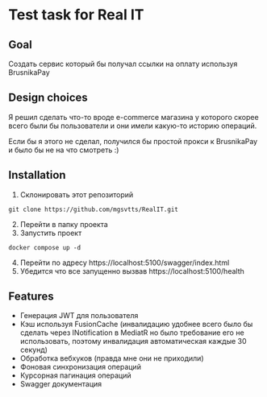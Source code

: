 ﻿# Test task for Real IT

## Goal
Создать сервис который бы получал ссылки на оплату используя BrusnikaPay

## Design choices
Я решил сделать что-то вроде e-commerce магазина у которого скорее всего были бы пользователи и они имели какую-то историю операций.

Если бы я этого не сделал, получился бы простой прокси к BrusnikaPay и было бы не на что смотреть :)

## Installation

1. Склонировать этот репозиторий
```
git clone https://github.com/mgsvtts/RealIT.git
```
2. Перейти в папку проекта
3. Запустить проект
```
docker compose up -d
```
4. Перейти по адресу https://localhost:5100/swagger/index.html
5. Убедится что все запущенно вызвав https://localhost:5100/health

## Features

- Генерация JWT для пользователя
- Кэш используя FusionCache (инвалидацию удобнее всего было бы сделать через INotification в MediatR но было требование его не использовать, поэтому инвалидация автоматическая каждые 30 секунд)
- Обработка вебхуков (правда мне они не приходили) 
- Фоновая синхронизация операций
- Курсорная пагинация операций
- Swagger документация
